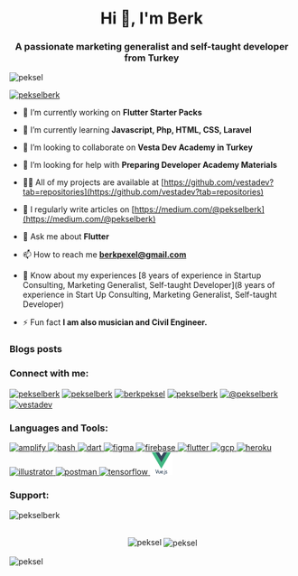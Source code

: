 <h1 align="center">Hi 👋, I'm Berk</h1>
<h3 align="center">A passionate marketing generalist and self-taught developer from Turkey</h3>

<p align="left"> <img src="https://komarev.com/ghpvc/?username=peksel&label=Profile%20views&color=0e75b6&style=flat" alt="peksel" /> </p>

<p align="left"> <a href="https://twitter.com/pekselberk" target="blank"><img src="https://img.shields.io/twitter/follow/pekselberk?logo=twitter&style=for-the-badge" alt="pekselberk" /></a> </p>

- 🔭 I’m currently working on **Flutter Starter Packs**

- 🌱 I’m currently learning **Javascript, Php, HTML, CSS, Laravel**

- 👯 I’m looking to collaborate on **Vesta Dev Academy in Turkey**

- 🤝 I’m looking for help with **Preparing Developer Academy Materials**

- 👨‍💻 All of my projects are available at [https://github.com/vestadev?tab=repositories](https://github.com/vestadev?tab=repositories)

- 📝 I regularly write articles on [https://medium.com/@pekselberk](https://medium.com/@pekselberk)

- 💬 Ask me about **Flutter**

- 📫 How to reach me **berkpexel@gmail.com**

- 📄 Know about my experiences [8 years of experience in Startup Consulting, Marketing Generalist, Self-taught Developer](8 years of experience in Start Up Consulting, Marketing Generalist, Self-taught Developer)

- ⚡ Fun fact **I am also musician and Civil Engineer.**

### Blogs posts
<!-- BLOG-POST-LIST:START -->
<!-- BLOG-POST-LIST:END -->

<h3 align="left">Connect with me:</h3>
<p align="left">
<a href="https://dev.to/pekselberk" target="blank"><img align="center" src="https://raw.githubusercontent.com/rahuldkjain/github-profile-readme-generator/master/src/images/icons/Social/devto.svg" alt="pekselberk" height="30" width="40" /></a>
<a href="https://twitter.com/pekselberk" target="blank"><img align="center" src="https://raw.githubusercontent.com/rahuldkjain/github-profile-readme-generator/master/src/images/icons/Social/twitter.svg" alt="pekselberk" height="30" width="40" /></a>
<a href="https://linkedin.com/in/berkpeksel" target="blank"><img align="center" src="https://raw.githubusercontent.com/rahuldkjain/github-profile-readme-generator/master/src/images/icons/Social/linked-in-alt.svg" alt="berkpeksel" height="30" width="40" /></a>
<a href="https://stackoverflow.com/users/pekselberk" target="blank"><img align="center" src="https://raw.githubusercontent.com/rahuldkjain/github-profile-readme-generator/master/src/images/icons/Social/stack-overflow.svg" alt="pekselberk" height="30" width="40" /></a>
<a href="https://medium.com/@pekselberk" target="blank"><img align="center" src="https://raw.githubusercontent.com/rahuldkjain/github-profile-readme-generator/master/src/images/icons/Social/medium.svg" alt="@pekselberk" height="30" width="40" /></a>
<a href="https://www.youtube.com/c/vestadev" target="blank"><img align="center" src="https://raw.githubusercontent.com/rahuldkjain/github-profile-readme-generator/master/src/images/icons/Social/youtube.svg" alt="vestadev" height="30" width="40" /></a>
</p>

<h3 align="left">Languages and Tools:</h3>
<p align="left"> <a href="https://aws.amazon.com/amplify/" target="_blank" rel="noreferrer"> <img src="https://docs.amplify.aws/assets/logo-dark.svg" alt="amplify" width="40" height="40"/> </a> <a href="https://www.gnu.org/software/bash/" target="_blank" rel="noreferrer"> <img src="https://www.vectorlogo.zone/logos/gnu_bash/gnu_bash-icon.svg" alt="bash" width="40" height="40"/> </a> <a href="https://dart.dev" target="_blank" rel="noreferrer"> <img src="https://www.vectorlogo.zone/logos/dartlang/dartlang-icon.svg" alt="dart" width="40" height="40"/> </a> <a href="https://www.figma.com/" target="_blank" rel="noreferrer"> <img src="https://www.vectorlogo.zone/logos/figma/figma-icon.svg" alt="figma" width="40" height="40"/> </a> <a href="https://firebase.google.com/" target="_blank" rel="noreferrer"> <img src="https://www.vectorlogo.zone/logos/firebase/firebase-icon.svg" alt="firebase" width="40" height="40"/> </a> <a href="https://flutter.dev" target="_blank" rel="noreferrer"> <img src="https://www.vectorlogo.zone/logos/flutterio/flutterio-icon.svg" alt="flutter" width="40" height="40"/> </a> <a href="https://cloud.google.com" target="_blank" rel="noreferrer"> <img src="https://www.vectorlogo.zone/logos/google_cloud/google_cloud-icon.svg" alt="gcp" width="40" height="40"/> </a> <a href="https://heroku.com" target="_blank" rel="noreferrer"> <img src="https://www.vectorlogo.zone/logos/heroku/heroku-icon.svg" alt="heroku" width="40" height="40"/> </a> <a href="https://www.adobe.com/in/products/illustrator.html" target="_blank" rel="noreferrer"> <img src="https://www.vectorlogo.zone/logos/adobe_illustrator/adobe_illustrator-icon.svg" alt="illustrator" width="40" height="40"/> </a> <a href="https://postman.com" target="_blank" rel="noreferrer"> <img src="https://www.vectorlogo.zone/logos/getpostman/getpostman-icon.svg" alt="postman" width="40" height="40"/> </a> <a href="https://www.tensorflow.org" target="_blank" rel="noreferrer"> <img src="https://www.vectorlogo.zone/logos/tensorflow/tensorflow-icon.svg" alt="tensorflow" width="40" height="40"/> </a> <a href="https://vuejs.org/" target="_blank" rel="noreferrer"> <img src="https://raw.githubusercontent.com/devicons/devicon/master/icons/vuejs/vuejs-original-wordmark.svg" alt="vuejs" width="40" height="40"/> </a> </p>

<h3 align="left">Support:</h3>
<p><a href="https://www.buymeacoffee.com/pekselberk"> <img align="left" src="https://cdn.buymeacoffee.com/buttons/v2/default-yellow.png" height="50" width="210" alt="pekselberk" /></a></p><br><br>

<p><img align="left" src="https://github-readme-stats.vercel.app/api/top-langs?username=peksel&show_icons=true&locale=en&layout=compact" alt="peksel" /></p>

<p>&nbsp;<img align="center" src="https://github-readme-stats.vercel.app/api?username=peksel&show_icons=true&locale=en" alt="peksel" /></p>

<p><img align="center" src="https://github-readme-streak-stats.herokuapp.com/?user=peksel&" alt="peksel" /></p>
